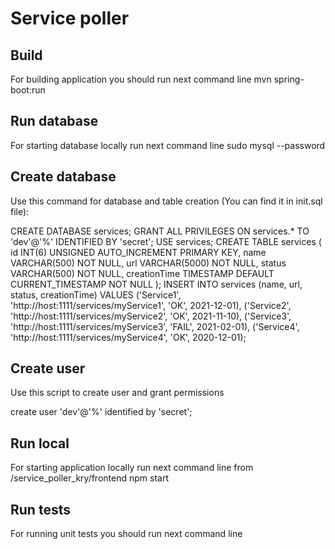 # Service poller

## Build
For building application you should run next command line
mvn spring-boot:run

## Run database
For starting database locally run next command line
sudo mysql --password

## Create database
Use this command for database and table creation (You can find it in init.sql file):

CREATE DATABASE services;
GRANT ALL PRIVILEGES ON services.* TO 'dev'@'%' IDENTIFIED BY 'secret';
USE services; 
CREATE TABLE services ( 
id INT(6) UNSIGNED AUTO_INCREMENT PRIMARY KEY, 
name VARCHAR(500) NOT NULL, 
url VARCHAR(5000) NOT NULL, 
status VARCHAR(500) NOT NULL, 
creationTime TIMESTAMP DEFAULT CURRENT_TIMESTAMP NOT NULL );
INSERT INTO services (name, url, status, creationTime)
VALUES
('Service1', 'http://host:1111/services/myService1', 'OK', 2021-12-01),
('Service2', 'http://host:1111/services/myService2', 'OK', 2021-11-10),
('Service3', 'http://host:1111/services/myService3', 'FAIL', 2021-02-01),
('Service4', 'http://host:1111/services/myService4', 'OK', 2020-12-01);

## Create user
Use this script to create user and grant permissions

create user 'dev'@'%' identified by 'secret';

## Run local
For starting application locally run next command line from /service_poller_kry/frontend
npm start

## Run tests
For running unit tests you should run next command line
